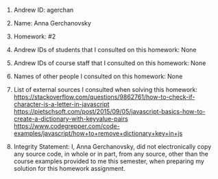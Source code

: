 1) Andrew ID: agerchan

2) Name: Anna Gerchanovsky

3) Homework: #2

4) Andrew IDs of students that I consulted on this homework: None

5) Andrew IDs of course staff that I consulted on this homework: None

6) Names of other people I consulted on this homework: None

7) List of external sources I consulted when solving this homework:
https://stackoverflow.com/questions/9862761/how-to-check-if-character-is-a-letter-in-javascript
https://pietschsoft.com/post/2015/09/05/javascript-basics-how-to-create-a-dictionary-with-keyvalue-pairs 
https://www.codegrepper.com/code-examples/javascript/how+to+remove+dictionary+key+in+js

8) Integrity Statement: I, Anna Gerchanovsky, did not electronically copy any
source code, in whole or in part, from any source, other than the course
examples provided to me this semester, when preparing my solution for this
homework assignment.
